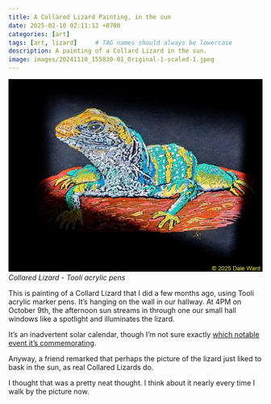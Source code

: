```yaml
---
title: A Collared Lizard Painting, in the sun
date: 2025-02-10 02:11:12 +0700
categories: [art]
tags: [art, lizard]     # TAG names should always be lowercase
description: A painting of a Collard Lizard in the sun.
image: images/20241110_155830-01_Original-1-scaled-1.jpeg
---
```


![Desert Tortoise painting](images/20241110_155830-01_Original-1-scaled-1.jpeg "Collared Lizard painting")
*Collared Lizard - Tooli acrylic pens*

This is painting of a Collard Lizard that I did a few months ago, using Tooli acrylic marker pens. It’s hanging on the wall in our hallway. At 4PM on October 9th, the afternoon sun streams in through one our small hall windows like a spotlight and illuminates the lizard.

It’s an inadvertent solar calendar, though I’m not sure exactly <a href="https://en.wikipedia.org/wiki/October_9" target="_blank">which notable event it’s commemorating</a>.

Anyway, a friend remarked that perhaps the picture of the lizard just liked to bask in the sun, as real Collared Lizards do.

I thought that was a pretty neat thought. I think about it nearly every time I walk by the picture now.